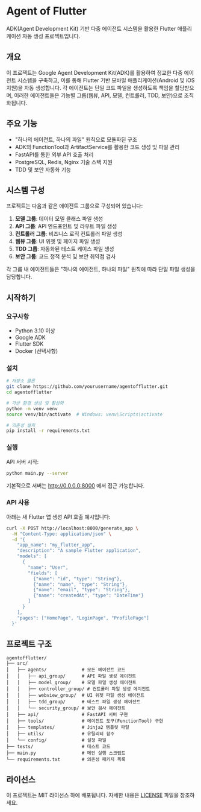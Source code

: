 # Agent of Flutter

ADK(Agent Development Kit) 기반 다중 에이전트 시스템을 활용한 Flutter 애플리케이션 자동 생성 프로젝트입니다.

## 개요

이 프로젝트는 Google Agent Development Kit(ADK)를 활용하여 정교한 다중 에이전트 시스템을 구축하고, 이를 통해 Flutter 기반 모바일 애플리케이션(Android 및 iOS 지원)을 자동 생성합니다. 각 에이전트는 단일 코드 파일을 생성하도록 책임을 할당받으며, 이러한 에이전트들은 기능별 그룹(웹뷰, API, 모델, 컨트롤러, TDD, 보안)으로 조직화됩니다.

## 주요 기능

- "하나의 에이전트, 하나의 파일" 원칙으로 모듈화된 구조
- ADK의 FunctionTool과 ArtifactService를 활용한 코드 생성 및 파일 관리
- FastAPI를 통한 외부 API 호출 처리
- PostgreSQL, Redis, Nginx 기술 스택 지원
- TDD 및 보안 자동화 기능

## 시스템 구성

프로젝트는 다음과 같은 에이전트 그룹으로 구성되어 있습니다:

1. **모델 그룹**: 데이터 모델 클래스 파일 생성
2. **API 그룹**: API 엔드포인트 및 라우트 파일 생성
3. **컨트롤러 그룹**: 비즈니스 로직 컨트롤러 파일 생성
4. **웹뷰 그룹**: UI 위젯 및 페이지 파일 생성
5. **TDD 그룹**: 자동화된 테스트 케이스 파일 생성
6. **보안 그룹**: 코드 정적 분석 및 보안 취약점 검사

각 그룹 내 에이전트들은 "하나의 에이전트, 하나의 파일" 원칙에 따라 단일 파일 생성을 담당합니다.

## 시작하기

### 요구사항

- Python 3.10 이상
- Google ADK
- Flutter SDK
- Docker (선택사항)

### 설치

```bash
# 저장소 클론
git clone https://github.com/yourusername/agentofflutter.git
cd agentofflutter

# 가상 환경 생성 및 활성화
python -m venv venv
source venv/bin/activate  # Windows: venv\Scripts\activate

# 의존성 설치
pip install -r requirements.txt
```

### 실행

API 서버 시작:

```bash
python main.py --server
```

기본적으로 서버는 http://0.0.0.0:8000 에서 접근 가능합니다.

### API 사용

아래는 새 Flutter 앱 생성 API 호출 예시입니다:

```bash
curl -X POST http://localhost:8000/generate_app \
  -H "Content-Type: application/json" \
  -d '{
    "app_name": "my_flutter_app",
    "description": "A sample Flutter application",
    "models": [
      {
        "name": "User",
        "fields": [
          {"name": "id", "type": "String"},
          {"name": "name", "type": "String"},
          {"name": "email", "type": "String"},
          {"name": "createdAt", "type": "DateTime"}
        ]
      }
    ],
    "pages": ["HomePage", "LoginPage", "ProfilePage"]
  }'
```

## 프로젝트 구조

```
agentofflutter/
├── src/
│   ├── agents/             # 모든 에이전트 코드
│   │   ├── api_group/      # API 파일 생성 에이전트
│   │   ├── model_group/    # 모델 파일 생성 에이전트
│   │   ├── controller_group/ # 컨트롤러 파일 생성 에이전트
│   │   ├── webview_group/  # UI 위젯 파일 생성 에이전트
│   │   ├── tdd_group/      # 테스트 파일 생성 에이전트
│   │   └── security_group/ # 보안 검사 에이전트
│   ├── api/                # FastAPI 서버 구현
│   ├── tools/              # 에이전트 도구(FunctionTool) 구현
│   ├── templates/          # Jinja2 템플릿 파일
│   ├── utils/              # 유틸리티 함수
│   └── config/             # 설정 파일
├── tests/                  # 테스트 코드
├── main.py                 # 메인 실행 스크립트
└── requirements.txt        # 의존성 패키지 목록
```

## 라이선스

이 프로젝트는 MIT 라이선스 하에 배포됩니다. 자세한 내용은 [LICENSE](LICENSE) 파일을 참조하세요.
